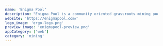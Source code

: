 ```yaml
---
name: 'Enigma Pool'
description: "Enigma Pool is a community oriented grassroots mining pool. 0% pool fees and funded by Ergo Foundation. Please distribute the hashrate. Support decentralization."
website: 'https://enigmapool.com/'
logo_image: 'ergo-logo.png'
preview_image: 'enigmapool-preview.png'
appCategory: ['web']
category: 'mining'
---
```

